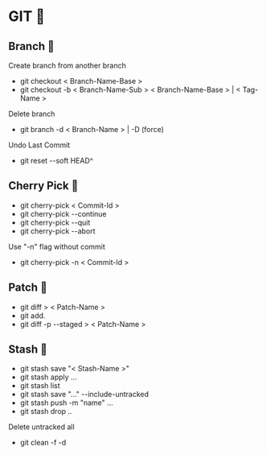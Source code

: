 # GIT :rainbow:

## Branch  :evergreen_tree:

Create branch from another branch

- git checkout < Branch-Name-Base >  
- git checkout -b < Branch-Name-Sub > < Branch-Name-Base > | < Tag-Name >  

Delete branch  
- git branch -d < Branch-Name > | -D (force)  

Undo Last Commit 
- git reset --soft HEAD^  

## Cherry Pick  :cherries:
- git cherry-pick < Commit-Id >  
- git cherry-pick --continue  
- git cherry-pick --quit  
- git cherry-pick --abort  

Use "-n" flag without commit
- git cherry-pick -n  < Commit-Id >

## Patch  :jeans:
- git diff > < Patch-Name >
- git add.
- git diff -p --staged >  < Patch-Name >

## Stash  :briefcase:
- git stash save "< Stash-Name >"
- git stash apply ...
- git stash list
- git stash save "..." --include-untracked
- git stash push -m "name" ...
- git stash drop ..

Delete untracked all  
- git clean -f -d
